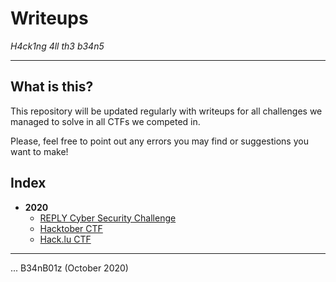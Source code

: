 # Writeups
_H4ck1ng 4ll th3 b34n5_

---

## What is this?

This repository will be updated regularly with writeups for all challenges we managed to solve in all CTFs we competed in.

Please, feel free to point out any errors you may find or suggestions you want to make!

## Index

* **2020**
  * [REPLY Cyber Security Challenge](2020/REPLY/README.md)
  * [Hacktober CTF](2020/Hacktober/README.md)
  * [Hack.lu CTF](2020/hack.lu/README.md)

---

... B34nB01z (October 2020)
